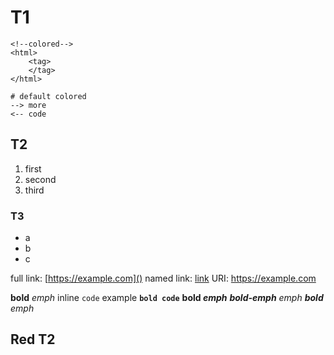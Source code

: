 T1
===

<!--fg=#aaa bg=#444-->
```
<!--colored-->
<html>
    <tag>
    </tag>
</html>
```
<!--/-->

```
# default colored
--> more
<-- code
```

## T2

1. first
2. second
3. third

### T3

* a
* b
* c

full link: [https://example.com]()
named link: [link](https://example.com)
URI: https://example.com

**bold** *emph* inline `code` example
**`bold code`**
**bold *emph***
***bold-emph***
*emph **bold** emph*

<!--fg=red bg=orange-->
## Red T2
<!--/-->

